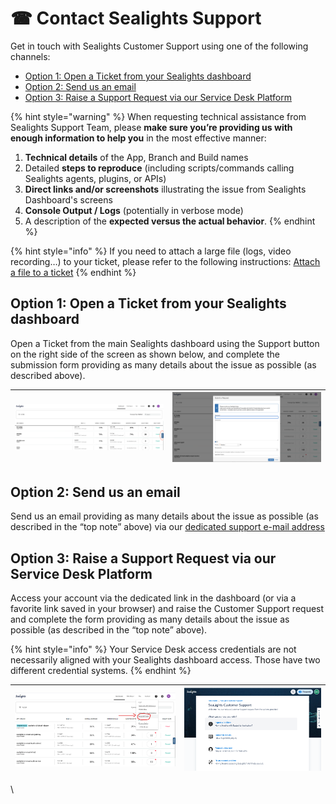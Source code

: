 # ☎ Contact Sealights Support

Get in touch with Sealights Customer Support using one of the following channels:

* [Option 1: Open a Ticket from your Sealights dashboard](./#option-1-open-a-ticket-from-your-sealights-dashboard)
* [Option 2: Send us an email](./#option-2-send-us-an-email)
* [Option 3: Raise a Support Request via our Service Desk Platform](./#option-3-raise-a-support-request-via-our-service-desk-platform)

{% hint style="warning" %}
When requesting technical assistance from Sealights Support Team, please **make sure you’re providing us with enough information to help you** in the most effective manner:

1. **Technical details** of the App, Branch and Build names
2. Detailed **steps to reproduce** (including scripts/commands calling Sealights agents, plugins, or APIs)
3. **Direct links and/or screenshots** illustrating the issue from Sealights Dashboard's screens
4. **Console Output / Logs** (potentially in verbose mode)
5. A description of the **expected versus the actual behavior**.
{% endhint %}

{% hint style="info" %}
If you need to attach a large file (logs, video recording…) to your ticket, please refer to the following instructions: [Attach a file to a ticket](https://sealights.atlassian.net/wiki/spaces/SUP/pages/2860744712)
{% endhint %}

## Option 1: Open a Ticket from your Sealights dashboard <a href="#option-1-open-a-ticket-from-your-sealights-dashboard" id="option-1-open-a-ticket-from-your-sealights-dashboard"></a>

Open a Ticket from the main Sealights dashboard using the Support button on the right side of the screen as shown below, and complete the submission form providing as many details about the issue as possible (as described above).

| ![](<../.gitbook/assets/image (13).png>) | ![](<../.gitbook/assets/image (20).png>) |
| ---------------------------------------- | ---------------------------------------- |

## Option 2: Send us an email <a href="#option-2-send-us-an-email" id="option-2-send-us-an-email"></a>

Send us an email providing as many details about the issue as possible (as described in the “top note” above) via our [dedicated support e-mail address](mailto:support@sealights.io)

## Option 3: Raise a Support Request via our Service Desk Platform <a href="#option-3-raise-a-support-request-via-our-service-desk-platform" id="option-3-raise-a-support-request-via-our-service-desk-platform"></a>

Access your account via the dedicated link in the dashboard (or via a favorite link saved in your browser) and raise the Customer Support request and complete the form providing as many details about the issue as possible (as described in the “top note” above).

{% hint style="info" %}
Your Service Desk access credentials are not necessarily aligned with your Sealights dashboard access. Those have two different credential systems.
{% endhint %}

| <img src="../.gitbook/assets/image (5).png" alt="" data-size="original">  | <img src="../.gitbook/assets/image (7).png" alt="" data-size="original">  |
| ------------------------------------------------------------------------- | ------------------------------------------------------------------------- |

&#x20;

\
